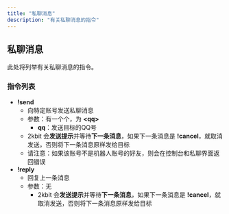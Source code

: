```yaml
---
title: "私聊消息"
description: "有关私聊消息的指令"
---
```


## 私聊消息

此处将列举有关私聊消息的指令。

### 指令列表

- **!send**
    - 向特定账号发送私聊消息
    - 参数：有一个个，为 **\<qq\>**
        - **qq**：发送目标的QQ号
    - 2kbit 会**发送提示**并等待**下一条消息**，如果下一条消息是 **!cancel**，就取消发送，否则将下一条消息原样发给目标
    - 请注意：如果该账号不是机器人账号的好友，则会在控制台和私聊界面返回错误
- **!reply**
    - 回复上一条消息
    - 参数：无
        - 2kbit 会**发送提示**并等待**下一条消息**，如果下一条消息是 **!cancel**，就取消发送，否则将下一条消息原样发给目标